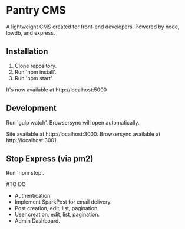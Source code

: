 # Pantry CMS

A lightweight CMS created for front-end developers. Powered by node, lowdb, and express.

## Installation

1.  Clone repository.
2.  Run 'npm install'.
3.  Run 'npm start'.

It's now available at http://localhost:5000

## Development

Run 'gulp watch'.  Browsersync will open automatically.

Site available at http://localhost:3000.
Browsersync available at http://localhost:3001.

## Stop Express (via pm2)

Run 'npm stop'.

#TO DO

- Authentication
- Implement SparkPost for email delivery.
- Post creation, edit, list, pagination.
- User creation, edit, list, pagination.
- Admin Dashboard.